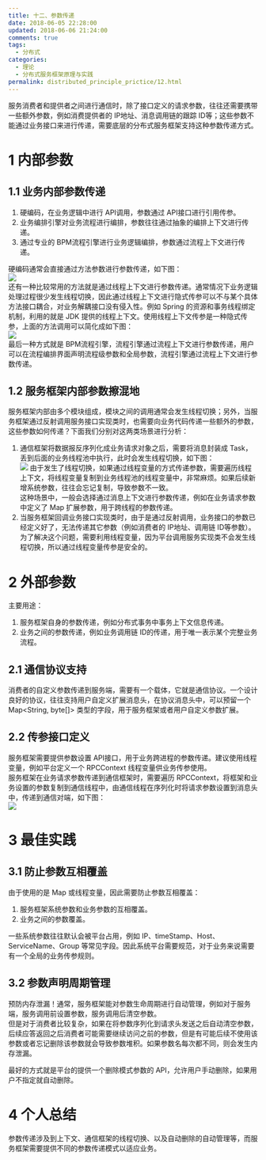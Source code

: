 ```yaml
---
title: 十二、参数传递
date: 2018-06-05 22:28:00
updated: 2018-06-06 21:24:00
comments: true
tags:
  - 分布式
categories: 
  - 理论
  - 分布式服务框架原理与实践
permalink: distributed_principle_prictice/12.html    
---
```


服务消费者和提供者之间进行通信时，除了接口定义的请求参数，往往还需要携带一些额外参数，例如消费提供者的 IP地址、消息调用链的跟踪 ID等；这些参数不能通过业务接口来进行传递，需要底层的分布式服务框架支持这种参数传递方式。

# 1 内部参数

## 1.1 业务内部参数传递

1. 硬编码，在业务逻辑中进行 API调用，参数通过 API接口进行引用传参。
2. 业务编排引擎对业务流程进行编排，参数往往通过抽象的编排上下文进行传递。
3. 通过专业的 BPM流程引擎进行业务逻辑编排，参数通过流程上下文进行传递。
  
硬编码通常会直接通过方法参数进行参数传递，如下图：  
![][1]  
还有一种比较常用的方法就是通过线程上下文进行参数传递。通常情况下业务逻辑处理过程很少发生线程切换，因此通过线程上下文进行隐式传参可以不与某个具体方法接口耦合，对业务解耦接口没有侵入性。例如 Spring 的资源和事务线程绑定机制，利用的就是 JDK 提供的线程上下文。使用线程上下文传参是一种隐式传参，上面的方法调用可以简化成如下图：  
![][2]  
最后一种方式就是 BPM流程引擎，流程引擎通过流程上下文进行参数传递，用户可以在流程编排界面声明流程级参数和全局参数，流程引擎通过流程上下文进行参数传递。

## 1.2 服务框架内部参数擦混地

服务框架内部由多个模块组成，模块之间的调用通常会发生线程切换；另外，当服务框架通过反射调用服务接口实现类时，也需要向业务代码传递一些额外的参数，这些参数如何传递？下面我们分别对这两类场景进行分析：  
1. 通信框架将数据报反序列化成业务请求对象之后，需要将消息封装成 Task，丢到后面的业务线程池中执行，此时会发生线程切换，如下图：  
![][4]
由于发生了线程切换，如果通过线程变量的方式传递参数，需要遍历线程上下文，将线程变量复制到业务线程池的线程变量中，非常麻烦。如果后续新增系统参数，往往会忘记复制，导致参数不一致。  
这种场景中，一般会选择通过消息上下文进行参数传递，例如在业务请求参数中定义了 Map 扩展参数，用于跨线程的参数传递。  
2. 当服务框架回调业务接口实现类时，由于是通过反射调用，业务接口的参数已经定义好了，无法传递其它参数（例如消费者的 IP地址、调用链 ID等参数）。为了解决这个问题，需要利用线程变量，因为平台调用服务实现类不会发生线程切换，所以通过线程变量传参是安全的。

# 2 外部参数

主要用途：
1. 服务框架自身的参数传递，例如分布式事务中事务上下文信息传递。
2. 业务之间的参数传递，例如业务调用链 ID的传递，用于唯一表示某个完整业务流程。

## 2.1 通信协议支持

消费者的自定义参数传递到服务端，需要有一个载体，它就是通信协议。一个设计良好的协议，往往支持用户自定义扩展消息头，在协议消息头中，可以预留一个 Map<String, byte[]> 类型的字段，用于服务框架或者用户自定义参数扩展。

## 2.2 传参接口定义

服务框架需要提供参数设置 API接口，用于业务跨进程的参数传递。建议使用线程变量，例如平台定义一个 RPCContext 线程变量供业务传参使用。  
服务框架在业务请求参数传递到通信框架时，需要遍历 RPCContext，将框架和业务设置的参数复制到通信线程中，由通信线程在序列化时将请求参数设置到消息头中，传递到通信对端，如下图：  
![][5]

# 3 最佳实践

## 3.1 防止参数互相覆盖

由于使用的是 Map 或线程变量，因此需要防止参数互相覆盖：  
1. 服务框架系统参数和业务参数的互相覆盖。
2. 业务之间的参数覆盖。
  
一些系统参数往往默认会被平台占用，例如 IP、timeStamp、Host、ServiceName、Group 等常见字段。因此系统平台需要规范，对于业务来说需要有一个全局的业务传参规则。

## 3.2 参数声明周期管理

预防内存泄漏！通常，服务框架能对参数生命周期进行自动管理，例如对于服务端，服务调用前设置参数，服务调用后清空参数。  
但是对于消费者比较复杂，如果在将参数序列化到请求头发送之后自动清空参数，后续应答返回之后消费者可能需要继续访问之前的参数，但是有可能后续不使用该参数或者忘记删除该参数就会导致参数堆积。如果参数名每次都不同，则会发生内存泄漏。  
  
最好的方式就是平台的提供一个删除模式参数的 API，允许用户手动删除，如果用户不指定就自动删除。

# 4 个人总结

参数传递涉及到上下文、通信框架的线程切换、以及自动删除的自动管理等，而服务框架需要提供不同的参数传递模式以适应业务。


[1]:http://leran2deeplearnjavawebtech.oss-cn-beijing.aliyuncs.com/learn/distributed_principle_prictice/12_1.png
[2]:http://leran2deeplearnjavawebtech.oss-cn-beijing.aliyuncs.com/learn/distributed_principle_prictice/12_2.png
[4]:http://leran2deeplearnjavawebtech.oss-cn-beijing.aliyuncs.com/learn/distributed_principle_prictice/12_4.png
[5]:http://leran2deeplearnjavawebtech.oss-cn-beijing.aliyuncs.com/learn/distributed_principle_prictice/12_5.png